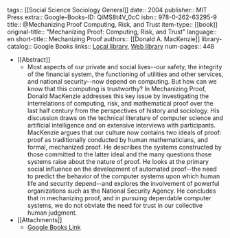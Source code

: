 tags:: [[Social Science Sociology General]]
date:: 2004
publisher:: MIT Press
extra:: Google-Books-ID: QiMS8t4V_0cC
isbn:: 978-0-262-63295-9
title:: @Mechanizing Proof Computing, Risk, and Trust
item-type:: [[book]]
original-title:: "Mechanizing Proof: Computing, Risk, and Trust"
language:: en
short-title:: Mechanizing Proof
authors:: [[Donald A. MacKenzie]]
library-catalog:: Google Books
links:: [Local library](zotero://select/library/items/GNT2JK5L), [Web library](https://www.zotero.org/users/6520516/items/GNT2JK5L)
num-pages:: 448

- [[Abstract]]
	- Most aspects of our private and social lives--our safety, the integrity of the financial system, the functioning of utilities and other services, and national security--now depend on computing. But how can we know that this computing is trustworthy? In Mechanizing Proof, Donald MacKenzie addresses this key issue by investigating the interrelations of computing, risk, and mathematical proof over the last half century from the perspectives of history and sociology. His discussion draws on the technical literature of computer science and artificial intelligence and on extensive interviews with participants. MacKenzie argues that our culture now contains two ideals of proof: proof as traditionally conducted by human mathematicians, and formal, mechanized proof. He describes the systems constructed by those committed to the latter ideal and the many questions those systems raise about the nature of proof. He looks at the primary social influence on the development of automated proof--the need to predict the behavior of the computer systems upon which human life and security depend--and explores the involvement of powerful organizations such as the National Security Agency. He concludes that in mechanizing proof, and in pursuing dependable computer systems, we do not obviate the need for trust in our collective human judgment.
- [[Attachments]]
	- [Google Books Link](https://books.google.co.uk/books?id=QiMS8t4V_0cC)